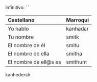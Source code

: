 
Infinitivo: **``**

|    Castellano  |  Marroqui    |
|:-----|:-----|
| Yo hablo     |   kanhadar   |
| Tu nombre     |  smitk    |
| El nombre de él     |   smitu   |
| El nombre de ella     |   smitha   |
| El nombre de ell@s es     |   smithum   |


kanhedersh